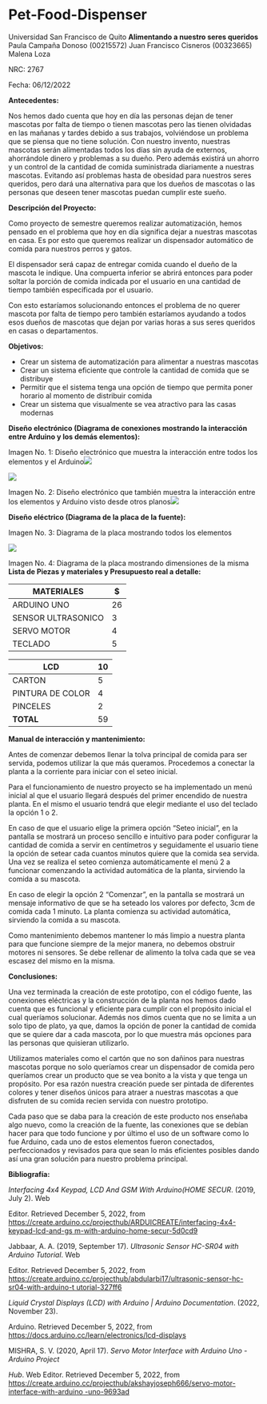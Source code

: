 # Pet-Food-Dispenser

Universidad San Francisco de Quito   **Alimentando a nuestro seres queridos** Paula Campaña Donoso (00215572)   Juan Francisco Cisneros (00323665) Malena Loza

NRC: 2767

Fecha: 06/12/2022

**Antecedentes:**

Nos hemos dado cuenta que hoy en día las personas dejan de tener mascotas por falta de tiempo o tienen mascotas pero las tienen olvidadas en las mañanas y tardes debido a sus trabajos, volviéndose un problema que se piensa que no tiene solución. Con nuestro invento, nuestras mascotas serán alimentadas todos los días sin ayuda de externos, ahorrándole dinero y problemas a su dueño. Pero además existirá un ahorro y un control de la cantidad de comida suministrada diariamente a nuestras mascotas. Evitando así problemas hasta de obesidad para nuestros seres queridos, pero dará una alternativa para que los dueños de mascotas o las personas que deseen tener mascotas puedan cumplir este sueño.

**Descripción del Proyecto:**

Como proyecto de semestre queremos realizar automatización, hemos pensado en el problema que hoy en día significa dejar a nuestras mascotas en casa. Es por esto que queremos realizar un dispensador automático de comida para nuestros perros y gatos.

El dispensador será capaz de entregar comida cuando el dueño de la mascota le indique. Una compuerta inferior se abrirá entonces para poder soltar la porción de comida indicada por el usuario en una cantidad de tiempo también especificada por el usuario.

Con esto estaríamos solucionando entonces el problema de no querer mascota por falta de tiempo pero también estaríamos ayudando a todos esos dueños de mascotas que dejan por varias horas a sus seres queridos en casas o departamentos.

**Objetivos:**

- Crear un sistema de automatización para alimentar a nuestras mascotas
- Crear un sistema eficiente que controle la cantidad de comida que se distribuye
- Permitir que el sistema tenga una opción de tiempo que permita poner horario al momento de distribuir comida
- Crear un sistema que visualmente se vea atractivo para las casas modernas

**Diseño electrónico (Diagrama de conexiones mostrando la interacción entre Arduino y los demás elementos):**

Imagen No. 1: Diseño electrónico que muestra la interacción entre todos los elementos y el Arduino![](Aspose.Words.9899cd3a-b1db-4c45-a77b-d49584d25f42.001.jpeg)

![](Aspose.Words.9899cd3a-b1db-4c45-a77b-d49584d25f42.002.jpeg)

Imagen No. 2: Diseño electrónico que también muestra la interacción entre los elementos y Arduino visto desde otros planos![](Aspose.Words.9899cd3a-b1db-4c45-a77b-d49584d25f42.003.jpeg)

**Diseño eléctrico (Diagrama de la placa de la fuente):**

Imagen No. 3: Diagrama de la placa mostrando todos los elementos

![](Aspose.Words.9899cd3a-b1db-4c45-a77b-d49584d25f42.004.jpeg)

Imagen No. 4: Diagrama de la placa mostrando dimensiones de la misma **Lista de Piezas y materiales y Presupuesto real a detalle:**



|**MATERIALES**|**$**|
| - | - |
|ARDUINO UNO|26|
|SENSOR ULTRASONICO|3|
|SERVO MOTOR|4|
|TECLADO|5|


|LCD|10|
| - | - |
|CARTON|5|
|PINTURA DE COLOR|4|
|PINCELES|2|
|**TOTAL**|59|
**Manual de interacción y mantenimiento:**

Antes de comenzar debemos llenar la tolva principal de comida para ser servida, podemos utilizar la que más queramos. Procedemos a conectar la planta a la corriente para iniciar con el seteo inicial.

Para el funcionamiento de nuestro proyecto se ha implementado un menú inicial al que el usuario llegará después del primer encendido de nuestra planta. En el mismo el usuario tendrá que elegir mediante el uso del teclado la opción 1 o 2.

En caso de que el usuario elige la primera opción “Seteo inicial”, en la pantalla se mostrará un proceso sencillo e intuitivo para poder configurar la cantidad de comida a servir en centímetros y seguidamente el usuario tiene la opción de setear cada cuantos minutos quiere que la comida sea servida. Una vez se realiza el seteo comienza automáticamente el menú 2 a funcionar comenzando la actividad automática de la planta, sirviendo la comida a su mascota.

En caso de elegir la opción 2 “Comenzar”, en la pantalla se mostrará un mensaje informativo de que se ha seteado los valores por defecto, 3cm de comida cada 1 minuto. La planta comienza su actividad automática, sirviendo la comida a su mascota.

Como mantenimiento debemos mantener lo más limpio a nuestra planta para que funcione siempre de la mejor manera, no debemos obstruir motores ni sensores. Se debe rellenar de alimento la tolva cada que se vea escasez del mismo en la misma.

**Conclusiones:**

Una vez terminada la creación de este prototipo, con el código fuente, las conexiones eléctricas y la construcción de la planta nos hemos dado cuenta que es funcional y eficiente para cumplir con el propósito inicial el cual queríamos solucionar. Además nos dimos cuenta que no se limita a un solo tipo de plato, ya que, damos la opción de poner la cantidad de comida que se quiere dar a cada mascota, por lo que muestra más opciones para las personas que quisieran utilizarlo.

Utilizamos materiales como el cartón que no son dañinos para nuestras mascotas porque no solo queríamos crear un dispensador de comida pero queríamos crear un producto que se vea bonito a la vista y que tenga un propósito. Por esa razón nuestra creación puede ser pintada de diferentes colores y tener diseños únicos para atraer a nuestras mascotas a que disfruten de su comida recien servida con nuestro prototipo.

Cada paso que se daba para la creación de este producto nos enseñaba algo nuevo, como la creación de la fuente, las conexiones que se debían hacer para que todo funcione y por último el uso de un software como lo fue Arduino, cada uno de estos elementos fueron conectados, perfeccionados y revisados para que sean lo más eficientes posibles dando así una gran solución para nuestro problema principal.

**Bibliografía:**

*Interfacing 4x4 Keypad, LCD And GSM With Arduino(HOME SECUR*. (2019, July 2). Web

Editor. Retrieved December 5, 2022, from [https://create.arduino.cc/projecthub/ARDUICREATE/interfacing-4x4-keypad-lcd-and-gs m-with-arduino-home-secur-5d0cd9](https://create.arduino.cc/projecthub/ARDUICREATE/interfacing-4x4-keypad-lcd-and-gsm-with-arduino-home-secur-5d0cd9)

Jabbaar, A. A. (2019, September 17). *Ultrasonic Sensor HC-SR04 with Arduino Tutorial*. Web

Editor. Retrieved December 5, 2022, from [https://create.arduino.cc/projecthub/abdularbi17/ultrasonic-sensor-hc-sr04-with-arduino-t utorial-327ff6](https://create.arduino.cc/projecthub/abdularbi17/ultrasonic-sensor-hc-sr04-with-arduino-tutorial-327ff6)

*Liquid Crystal Displays (LCD) with Arduino | Arduino Documentation*. (2022, November 23).

Arduino. Retrieved December 5, 2022, from <https://docs.arduino.cc/learn/electronics/lcd-displays>

MISHRA, S. V. (2020, April 17). *Servo Motor Interface with Arduino Uno - Arduino Project*

*Hub*. Web Editor. Retrieved December 5, 2022, from [https://create.arduino.cc/projecthub/akshayjoseph666/servo-motor-interface-with-arduino -uno-9693ad](https://create.arduino.cc/projecthub/akshayjoseph666/servo-motor-interface-with-arduino-uno-9693ad)
